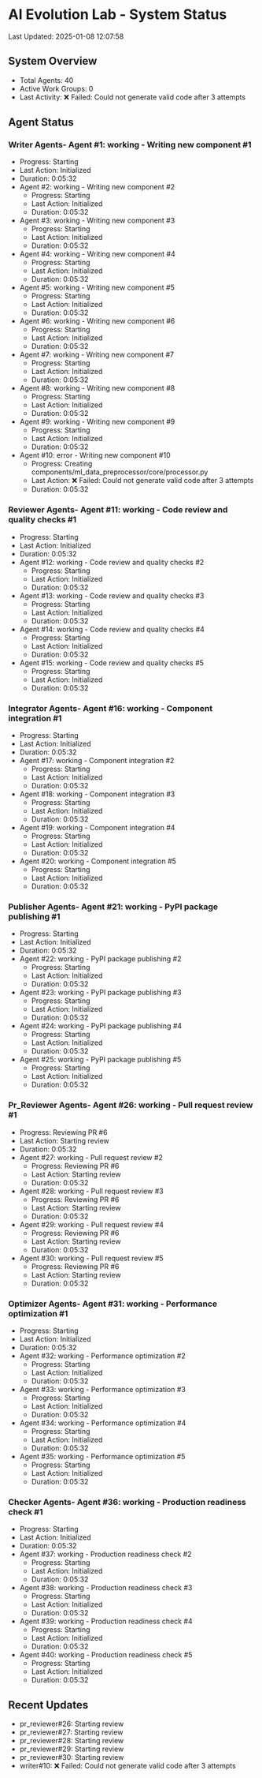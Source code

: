 # AI Evolution Lab - System Status
Last Updated: 2025-01-08 12:07:58

## System Overview
- Total Agents: 40
- Active Work Groups: 0
- Last Activity: ❌ Failed: Could not generate valid code after 3 attempts

## Agent Status

### Writer Agents- Agent #1: working - Writing new component #1
  - Progress: Starting
  - Last Action: Initialized
  - Duration: 0:05:32
- Agent #2: working - Writing new component #2
  - Progress: Starting
  - Last Action: Initialized
  - Duration: 0:05:32
- Agent #3: working - Writing new component #3
  - Progress: Starting
  - Last Action: Initialized
  - Duration: 0:05:32
- Agent #4: working - Writing new component #4
  - Progress: Starting
  - Last Action: Initialized
  - Duration: 0:05:32
- Agent #5: working - Writing new component #5
  - Progress: Starting
  - Last Action: Initialized
  - Duration: 0:05:32
- Agent #6: working - Writing new component #6
  - Progress: Starting
  - Last Action: Initialized
  - Duration: 0:05:32
- Agent #7: working - Writing new component #7
  - Progress: Starting
  - Last Action: Initialized
  - Duration: 0:05:32
- Agent #8: working - Writing new component #8
  - Progress: Starting
  - Last Action: Initialized
  - Duration: 0:05:32
- Agent #9: working - Writing new component #9
  - Progress: Starting
  - Last Action: Initialized
  - Duration: 0:05:32
- Agent #10: error - Writing new component #10
  - Progress: Creating components/ml_data_preprocessor/core/processor.py
  - Last Action: ❌ Failed: Could not generate valid code after 3 attempts
  - Duration: 0:05:32

### Reviewer Agents- Agent #11: working - Code review and quality checks #1
  - Progress: Starting
  - Last Action: Initialized
  - Duration: 0:05:32
- Agent #12: working - Code review and quality checks #2
  - Progress: Starting
  - Last Action: Initialized
  - Duration: 0:05:32
- Agent #13: working - Code review and quality checks #3
  - Progress: Starting
  - Last Action: Initialized
  - Duration: 0:05:32
- Agent #14: working - Code review and quality checks #4
  - Progress: Starting
  - Last Action: Initialized
  - Duration: 0:05:32
- Agent #15: working - Code review and quality checks #5
  - Progress: Starting
  - Last Action: Initialized
  - Duration: 0:05:32

### Integrator Agents- Agent #16: working - Component integration #1
  - Progress: Starting
  - Last Action: Initialized
  - Duration: 0:05:32
- Agent #17: working - Component integration #2
  - Progress: Starting
  - Last Action: Initialized
  - Duration: 0:05:32
- Agent #18: working - Component integration #3
  - Progress: Starting
  - Last Action: Initialized
  - Duration: 0:05:32
- Agent #19: working - Component integration #4
  - Progress: Starting
  - Last Action: Initialized
  - Duration: 0:05:32
- Agent #20: working - Component integration #5
  - Progress: Starting
  - Last Action: Initialized
  - Duration: 0:05:32

### Publisher Agents- Agent #21: working - PyPI package publishing #1
  - Progress: Starting
  - Last Action: Initialized
  - Duration: 0:05:32
- Agent #22: working - PyPI package publishing #2
  - Progress: Starting
  - Last Action: Initialized
  - Duration: 0:05:32
- Agent #23: working - PyPI package publishing #3
  - Progress: Starting
  - Last Action: Initialized
  - Duration: 0:05:32
- Agent #24: working - PyPI package publishing #4
  - Progress: Starting
  - Last Action: Initialized
  - Duration: 0:05:32
- Agent #25: working - PyPI package publishing #5
  - Progress: Starting
  - Last Action: Initialized
  - Duration: 0:05:32

### Pr_Reviewer Agents- Agent #26: working - Pull request review #1
  - Progress: Reviewing PR #6
  - Last Action: Starting review
  - Duration: 0:05:32
- Agent #27: working - Pull request review #2
  - Progress: Reviewing PR #6
  - Last Action: Starting review
  - Duration: 0:05:32
- Agent #28: working - Pull request review #3
  - Progress: Reviewing PR #6
  - Last Action: Starting review
  - Duration: 0:05:32
- Agent #29: working - Pull request review #4
  - Progress: Reviewing PR #6
  - Last Action: Starting review
  - Duration: 0:05:32
- Agent #30: working - Pull request review #5
  - Progress: Reviewing PR #6
  - Last Action: Starting review
  - Duration: 0:05:32

### Optimizer Agents- Agent #31: working - Performance optimization #1
  - Progress: Starting
  - Last Action: Initialized
  - Duration: 0:05:32
- Agent #32: working - Performance optimization #2
  - Progress: Starting
  - Last Action: Initialized
  - Duration: 0:05:32
- Agent #33: working - Performance optimization #3
  - Progress: Starting
  - Last Action: Initialized
  - Duration: 0:05:32
- Agent #34: working - Performance optimization #4
  - Progress: Starting
  - Last Action: Initialized
  - Duration: 0:05:32
- Agent #35: working - Performance optimization #5
  - Progress: Starting
  - Last Action: Initialized
  - Duration: 0:05:32

### Checker Agents- Agent #36: working - Production readiness check #1
  - Progress: Starting
  - Last Action: Initialized
  - Duration: 0:05:32
- Agent #37: working - Production readiness check #2
  - Progress: Starting
  - Last Action: Initialized
  - Duration: 0:05:32
- Agent #38: working - Production readiness check #3
  - Progress: Starting
  - Last Action: Initialized
  - Duration: 0:05:32
- Agent #39: working - Production readiness check #4
  - Progress: Starting
  - Last Action: Initialized
  - Duration: 0:05:32
- Agent #40: working - Production readiness check #5
  - Progress: Starting
  - Last Action: Initialized
  - Duration: 0:05:32


## Recent Updates
- pr_reviewer#26: Starting review
- pr_reviewer#27: Starting review
- pr_reviewer#28: Starting review
- pr_reviewer#29: Starting review
- pr_reviewer#30: Starting review
- writer#10: ❌ Failed: Could not generate valid code after 3 attempts
